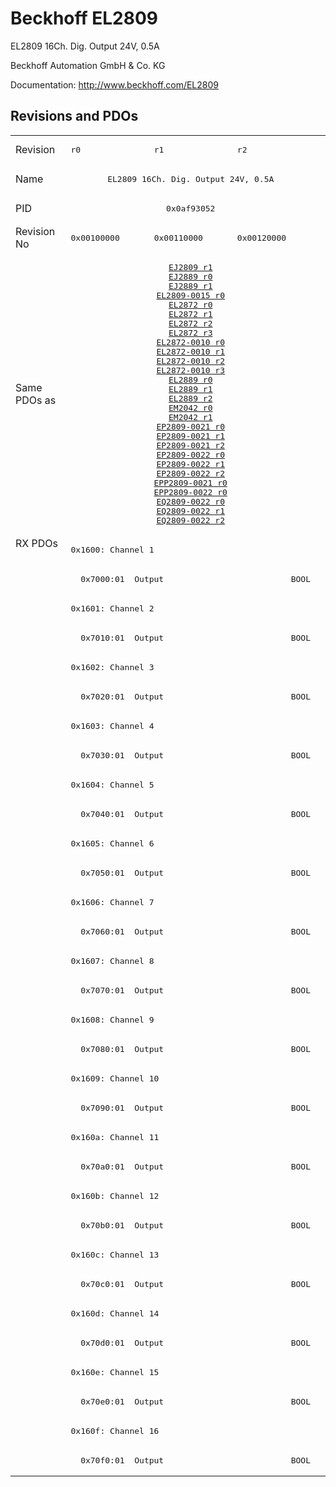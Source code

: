 # Beckhoff EL2809

EL2809 16Ch. Dig. Output 24V, 0.5A

Beckhoff Automation GmbH & Co. KG

Documentation: <a href="http://www.beckhoff.com/EL2809">http://www.beckhoff.com/EL2809</a>

## Revisions and PDOs
<table>
<tr >
<td class="first">Revision</td>
<td ><pre>r0</pre></td>
<td ><pre>r1</pre></td>
<td ><pre>r2</pre></td>
</tr>
<tr >
<td class="first">Name</td>
<td  colspan=3 align="center"><pre>EL2809 16Ch. Dig. Output 24V, 0.5A</pre></td>
</tr>
<tr >
<td class="first">PID</td>
<td  colspan=3 align="center"><pre>0x0af93052</pre></td>
</tr>
<tr >
<td class="first">Revision No</td>
<td ><pre>0x00100000</pre></td>
<td ><pre>0x00110000</pre></td>
<td ><pre>0x00120000</pre></td>
</tr>
<tr >
<td class="first">Same PDOs as</td>
<td  colspan=3 align="center"><pre><a href="EJ2809">EJ2809 r1</a><br/><a href="EJ2889">EJ2889 r0</a><br/><a href="EJ2889">EJ2889 r1</a><br/><a href="EL2809-0015">EL2809-0015 r0</a><br/><a href="EL2872">EL2872 r0</a><br/><a href="EL2872">EL2872 r1</a><br/><a href="EL2872">EL2872 r2</a><br/><a href="EL2872">EL2872 r3</a><br/><a href="EL2872-0010">EL2872-0010 r0</a><br/><a href="EL2872-0010">EL2872-0010 r1</a><br/><a href="EL2872-0010">EL2872-0010 r2</a><br/><a href="EL2872-0010">EL2872-0010 r3</a><br/><a href="EL2889">EL2889 r0</a><br/><a href="EL2889">EL2889 r1</a><br/><a href="EL2889">EL2889 r2</a><br/><a href="EM2042">EM2042 r0</a><br/><a href="EM2042">EM2042 r1</a><br/><a href="EP2809-0021">EP2809-0021 r0</a><br/><a href="EP2809-0021">EP2809-0021 r1</a><br/><a href="EP2809-0021">EP2809-0021 r2</a><br/><a href="EP2809-0022">EP2809-0022 r0</a><br/><a href="EP2809-0022">EP2809-0022 r1</a><br/><a href="EP2809-0022">EP2809-0022 r2</a><br/><a href="EPP2809-0021">EPP2809-0021 r0</a><br/><a href="EPP2809-0022">EPP2809-0022 r0</a><br/><a href="EQ2809-0022">EQ2809-0022 r0</a><br/><a href="EQ2809-0022">EQ2809-0022 r1</a><br/><a href="EQ2809-0022">EQ2809-0022 r2</a></pre></td>
</tr>
<tr class="rxpdo pdosection">
<td class="first" rowspan=32 valign=top>RX PDOs</td>
<td colspan=3 align="left"><pre>0x1600: Channel 1</pre></td>
<td></td>
</tr>
<tr class="rxpdo">
<td class="first" colspan=3 align="left"><pre>  0x7000:01  Output                          BOOL</pre></td>
</tr>
<tr class="rxpdo pdosection">
<td class="first" colspan=3 align="left"><pre>0x1601: Channel 2</pre></td>
</tr>
<tr class="rxpdo">
<td class="first" colspan=3 align="left"><pre>  0x7010:01  Output                          BOOL</pre></td>
</tr>
<tr class="rxpdo pdosection">
<td class="first" colspan=3 align="left"><pre>0x1602: Channel 3</pre></td>
</tr>
<tr class="rxpdo">
<td class="first" colspan=3 align="left"><pre>  0x7020:01  Output                          BOOL</pre></td>
</tr>
<tr class="rxpdo pdosection">
<td class="first" colspan=3 align="left"><pre>0x1603: Channel 4</pre></td>
</tr>
<tr class="rxpdo">
<td class="first" colspan=3 align="left"><pre>  0x7030:01  Output                          BOOL</pre></td>
</tr>
<tr class="rxpdo pdosection">
<td class="first" colspan=3 align="left"><pre>0x1604: Channel 5</pre></td>
</tr>
<tr class="rxpdo">
<td class="first" colspan=3 align="left"><pre>  0x7040:01  Output                          BOOL</pre></td>
</tr>
<tr class="rxpdo pdosection">
<td class="first" colspan=3 align="left"><pre>0x1605: Channel 6</pre></td>
</tr>
<tr class="rxpdo">
<td class="first" colspan=3 align="left"><pre>  0x7050:01  Output                          BOOL</pre></td>
</tr>
<tr class="rxpdo pdosection">
<td class="first" colspan=3 align="left"><pre>0x1606: Channel 7</pre></td>
</tr>
<tr class="rxpdo">
<td class="first" colspan=3 align="left"><pre>  0x7060:01  Output                          BOOL</pre></td>
</tr>
<tr class="rxpdo pdosection">
<td class="first" colspan=3 align="left"><pre>0x1607: Channel 8</pre></td>
</tr>
<tr class="rxpdo">
<td class="first" colspan=3 align="left"><pre>  0x7070:01  Output                          BOOL</pre></td>
</tr>
<tr class="rxpdo pdosection">
<td class="first" colspan=3 align="left"><pre>0x1608: Channel 9</pre></td>
</tr>
<tr class="rxpdo">
<td class="first" colspan=3 align="left"><pre>  0x7080:01  Output                          BOOL</pre></td>
</tr>
<tr class="rxpdo pdosection">
<td class="first" colspan=3 align="left"><pre>0x1609: Channel 10</pre></td>
</tr>
<tr class="rxpdo">
<td class="first" colspan=3 align="left"><pre>  0x7090:01  Output                          BOOL</pre></td>
</tr>
<tr class="rxpdo pdosection">
<td class="first" colspan=3 align="left"><pre>0x160a: Channel 11</pre></td>
</tr>
<tr class="rxpdo">
<td class="first" colspan=3 align="left"><pre>  0x70a0:01  Output                          BOOL</pre></td>
</tr>
<tr class="rxpdo pdosection">
<td class="first" colspan=3 align="left"><pre>0x160b: Channel 12</pre></td>
</tr>
<tr class="rxpdo">
<td class="first" colspan=3 align="left"><pre>  0x70b0:01  Output                          BOOL</pre></td>
</tr>
<tr class="rxpdo pdosection">
<td class="first" colspan=3 align="left"><pre>0x160c: Channel 13</pre></td>
</tr>
<tr class="rxpdo">
<td class="first" colspan=3 align="left"><pre>  0x70c0:01  Output                          BOOL</pre></td>
</tr>
<tr class="rxpdo pdosection">
<td class="first" colspan=3 align="left"><pre>0x160d: Channel 14</pre></td>
</tr>
<tr class="rxpdo">
<td class="first" colspan=3 align="left"><pre>  0x70d0:01  Output                          BOOL</pre></td>
</tr>
<tr class="rxpdo pdosection">
<td class="first" colspan=3 align="left"><pre>0x160e: Channel 15</pre></td>
</tr>
<tr class="rxpdo">
<td class="first" colspan=3 align="left"><pre>  0x70e0:01  Output                          BOOL</pre></td>
</tr>
<tr class="rxpdo pdosection">
<td class="first" colspan=3 align="left"><pre>0x160f: Channel 16</pre></td>
</tr>
<tr class="rxpdo">
<td class="first" colspan=3 align="left"><pre>  0x70f0:01  Output                          BOOL</pre></td>
</tr>
</table>
